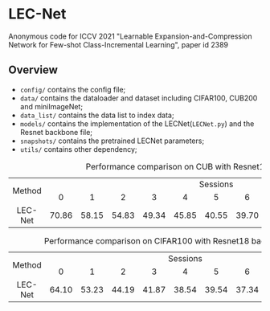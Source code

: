 # LEC-Net
Anonymous code for ICCV 2021 "Learnable Expansion-and-Compression Network for Few-shot Class-Incremental Learning", paper id 2389

## Overview
- `config/` contains the config file;
- `data/` contains the dataloader and dataset including CIFAR100, CUB200 and miniImageNet;
- `data_list/` contains the data list to index data;
- `models/` contains the implementation of the LECNet(`LECNet.py`) and the Resnet backbone file;
- `snapshots/` contains the pretrained LECNet parameters;
- `utils/` contains other dependency;

<table style="text-align:center">
    <caption style="text-align:center">Performance comparison on CUB with Resnet18 backbone</caption>
    <tr>
        <td rowspan=2>Method</td> 
        <td colspan="11" align="center">Sessions</td> 
   </tr>
    <tr>
        <td>0</td> 
        <td>1</td> 
        <td>2</td> 
        <td>3</td> 
        <td>4</td> 
        <td>5</td> 
        <td>6</td> 
        <td>7</td> 
        <td>8</td> 
        <td>9</td> 
        <td>10</td> 
    </tr>
    <tr>
        <td>LEC-Net</td> 
        <td>70.86</td> 
        <td>58.15</td> 
        <td>54.83</td> 
        <td>49.34</td> 
        <td>45.85</td> 
        <td>40.55</td> 
        <td>39.70</td> 
        <td>34.59</td> 
        <td>36.58</td> 
        <td>33.56</td> 
        <td>31.96</td> 
    </tr>
</table>

<table style="text-align:center">
    <caption style="text-align:center">Performance comparison on CIFAR100 with Resnet18 backbone</caption>
    <tr>
        <td rowspan=2>Method</td> 
        <td colspan="9" align="center">Sessions</td> 
   </tr>
    <tr>
        <td>0</td> 
        <td>1</td> 
        <td>2</td> 
        <td>3</td> 
        <td>4</td> 
        <td>5</td> 
        <td>6</td> 
        <td>7</td> 
        <td>8</td> 
    </tr>
    <tr>
        <td>LEC-Net</td> 
        <td>64.10</td> 
        <td>53.23</td> 
        <td>44.19</td> 
        <td>41.87</td> 
        <td>38.54</td> 
        <td>39.54</td> 
        <td>37.34</td> 
        <td>34.73</td> 
        <td>34.73</td> 
    </tr>
</table>
